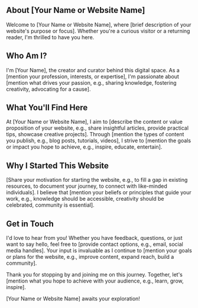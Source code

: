 ## About [Your Name or Website Name]

Welcome to [Your Name or Website Name], where [brief description of your website's purpose or focus]. Whether you're a curious visitor or a returning reader, I'm thrilled to have you here.

## Who Am I?

I'm [Your Name], the creator and curator behind this digital space. As a [mention your profession, interests, or expertise], I'm passionate about [mention what drives your passion, e.g., sharing knowledge, fostering creativity, advocating for a cause].

## What You'll Find Here

At [Your Name or Website Name], I aim to [describe the content or value proposition of your website, e.g., share insightful articles, provide practical tips, showcase creative projects]. Through [mention the types of content you publish, e.g., blog posts, tutorials, videos], I strive to [mention the goals or impact you hope to achieve, e.g., inspire, educate, entertain].

## Why I Started This Website

[Share your motivation for starting the website, e.g., to fill a gap in existing resources, to document your journey, to connect with like-minded individuals]. I believe that [mention your beliefs or principles that guide your work, e.g., knowledge should be accessible, creativity should be celebrated, community is essential].

## Get in Touch

I'd love to hear from you! Whether you have feedback, questions, or just want to say hello, feel free to [provide contact options, e.g., email, social media handles]. Your input is invaluable as I continue to [mention your goals or plans for the website, e.g., improve content, expand reach, build a community].

Thank you for stopping by and joining me on this journey. Together, let's [mention what you hope to achieve with your audience, e.g., learn, grow, inspire].

[Your Name or Website Name] awaits your exploration!

